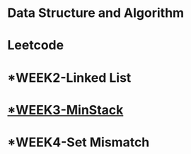 # Data Structure and Algorithm

# Leetcode
# *WEEK2-Linked List
# [*WEEK3-MinStack](https://github.com/Yuni-wih/DSA-learning/tree/master/DSA-Leetcode/Week3%20%7C%7C%20MinStack)
# *WEEK4-Set Mismatch
